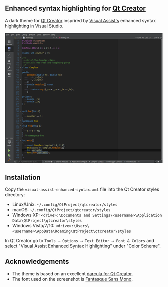 ## Enhanced syntax highlighting for [Qt Creator](http://qt.io/ide)

A dark theme for [Qt Creator](http://qt.io/ide) insprired by [Visual Assist's](https://www.wholetomato.com/) enhanced syntax highlighting in Visual Studio.



![Screenshot](screenshots/Screenshot.png "Qt Creator with enhanced syntax highlighting")

## Installation

Copy the `visual-assist-enhanced-syntax.xml` file into the Qt Creator styles directory:

- Linux/Unix: `~/.config/QtProject/qtcreator/styles`
- macOS: `~/.config/QtProject/qtcreator/styles`
- Windows XP: `<drive>:\Documents and Settings\<username>\Application Data\QtProject\qtcreator\styles`
- Windows Vista/7/10: `<drive>:\Users\<username>\AppData\Roaming\QtProject\qtcreator\styles`

In Qt Creator go to `Tools ⟶ Options ⟶ Text Editor ⟶ Font & Colors` and select "Visual Assist Enhanced Syntax Highlighting" under "Color Scheme".

## Acknowledgements
- The theme is based on an excellent [darcula for Qt Creator](https://github.com/dracula/qtcreator).
- The font used on the screenshot is [Fantasque Sans Mono](https://github.com/belluzj/fantasque-sans).

